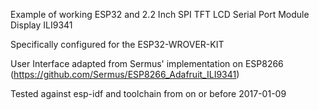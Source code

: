 Example of working ESP32 and 2.2 Inch SPI TFT LCD Serial Port Module Display ILI9341

Specifically configured for the ESP32-WROVER-KIT

User Interface adapted from Sermus' implementation on ESP8266 (https://github.com/Sermus/ESP8266_Adafruit_ILI9341)

Tested against esp-idf and toolchain from on or before 2017-01-09
